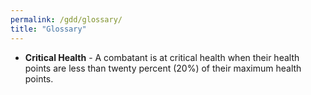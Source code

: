 ```yaml
---
permalink: /gdd/glossary/
title: "Glossary"
---
```


- **Critical Health** - A combatant is at critical health when their health points are less than twenty percent (20%) of their maximum health points.